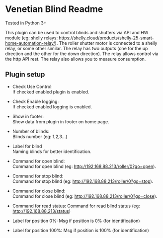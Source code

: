 Venetian Blind Readme
====

Tested in Python 3+

This plugin can be used to control blinds and shutters via API and HW module (eg: shelly relays: https://shelly.cloud/products/shelly-25-smart-home-automation-relay/). 
The roller shutter motor is connected to a shelly relay, or some other similar. The relay has two outputs (one for the up direction and the other for the down direction). The relay allows control via the http API rest. The relay also allows you to measure consumption.

Plugin setup
-----------

* Check Use Control:  
  If checked enabled plugin is enabled.  

* Check Enable logging:  
  If checked enabled logging is enabled. 

* Show in footer:  
  Show data from plugin in footer on home page.   

* Number of blinds:  
  Blinds number (eg: 1,2,3...)  

* Label for blind  
  Naming blinds for better identification.

* Command for open blind:  
  Command for open blind (eg: http://192.168.88.213/roller/0?go=open).

* Command for stop blind:  
  Command for stop blind (eg: http://192.168.88.213/roller/0?go=stop).

* Command for close blind:  
  Command for close blind (eg: http://192.168.88.213/roller/0?go=close).

* Command for read status:
  Command for read blind status (eg: http://192.168.88.213/status)

* Label for position 0%:
  Msg if position is 0% (for identification)

* Label for position 100%:
  Msg if position is 100% (for identification)

